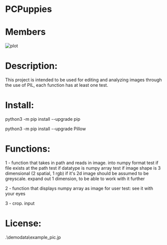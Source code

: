 # PCPuppies

# Members

![plot](https://github.com/PCP2024/bojobrader/PCPuppies/tree/main/demodata/PCPuppies_grouppicture.png?raw=true)

# Description:
This project is intended to be used for editing and analyzing images through the use of PIL, each function has at least one test.

# Install:
python3 -m pip install --upgrade pip

python3 -m pip install --upgrade Pillow


# Functions:
1 - function that takes in path and reads in image. into numpy format
	test if file exists at the path
	test if datatype is numpy array
	test if image shape is 3 dimensional (2 spatial, 1 rgb)
		if it's 2d image should be assumed to be greyscale. expand out 1 dimension, to be able to work with it further

2 - function that displays numpy array as image for user
	test: see it with your eyes

3 - crop. input 


# License:
.\demodata\example_pic.jp
